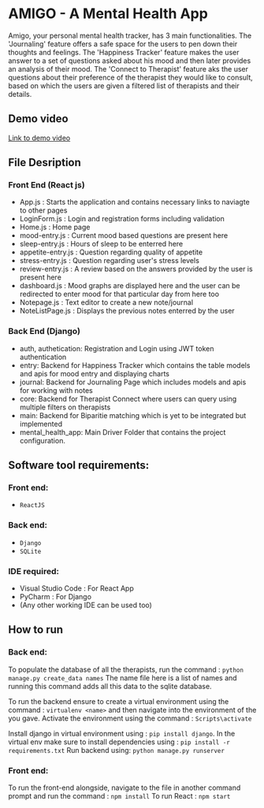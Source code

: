 # AMIGO - A Mental Health App

   Amigo, your personal mental health tracker, has 3 main functionalities. The 'Journaling' feature offers a safe space for the users to pen down their thoughts and feelings. The 'Happiness Tracker' feature makes the user answer to a set of questions asked about his mood and then later provides an analysis of their mood. The 'Connect to Therapist' feature aks the user questions about their preference of the therapist they would like to consult, based on which the users are given a filtered list of therapists and their details.

## Demo video
[Link to demo video](https://drive.google.com/file/d/1pMbEQZckGU1aPiBiLoOffnOHaonJlb_H/view?usp=sharing)
## File Desription
### Front End (React js)
   * App.js : Starts the application and contains necessary links to naviagte to other pages
   * LoginForm.js : Login and registration forms including validation
   * Home.js : Home page 
   * mood-entry.js : Current mood based questions are present here
   * sleep-entry.js : Hours of sleep to be enterred here
   * appetite-entry.js : Question regarding quality of appetite
   * stress-entry.js : Question regarding user's stress levels
   * review-entry.js : A review based on the answers provided by the user is present here
   * dashboard.js : Mood graphs are displayed here and the user can be redirected to enter mood for that particular day from here too
   * Notepage.js : Text editor to create a new note/journal
   * NoteListPage.js : Displays the previous notes enterred by the user

### Back End (Django)
   * auth, authetication: Registration and Login using JWT token authentication
   * entry: Backend for Happiness Tracker which contains the table models and apis for mood entry and displaying charts
   * journal: Backend for Journaling Page which includes models and apis for working with notes
   * core: Backend for Therapist Connect where users can query using multiple filters on therapists
   * main: Backend for Biparitie matching which is yet to be integrated but implemented
   * mental_health_app: Main Driver Folder that contains the project configuration.
   
## Software tool requirements:
### Front end:
  * `ReactJS`
 
### Back end:
  * `Django`
  * `SQLite`

### IDE required:
   * Visual Studio Code : For React App
   * PyCharm : For Django
   * (Any other working IDE can be used too)

## How to run
### Back end:
To populate the database of all the therapists, run the command : `python manage.py create_data names`
The name file here is a list of names and running this command adds all this data to the sqlite database.

To run the backend ensure to create a virtual environment using the command : `virtualenv <name>`
and then navigate into the environment of the <name> you gave. Activate the environment using the command : `Scripts\activate`

Install django in virtual environment using : `pip install django`. 
In the virtual env make sure to install dependencies using : `pip install -r requirements.txt`
Run backend using: `python manage.py runserver`

### Front end:
To run the front-end alongside, navigate to the file in another command prompt and run the command : `npm install`
To run React : `npm start`
